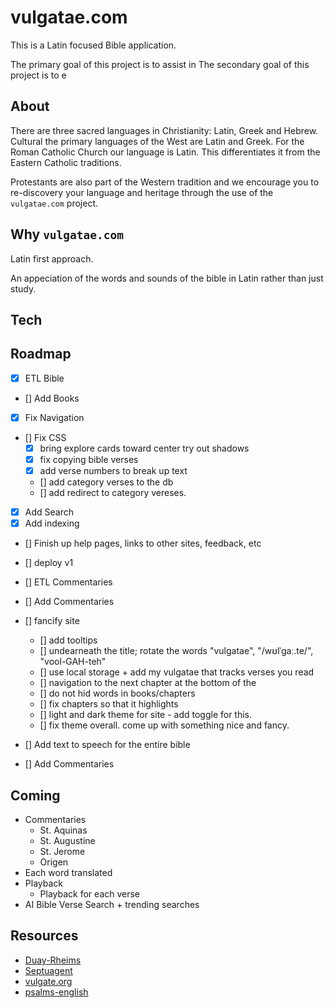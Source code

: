 # vulgatae.com

This is a Latin focused Bible application.

The primary goal of this project is to assist in 
The secondary goal of this project is to e

## About

There are three sacred languages in Christianity: Latin, Greek and Hebrew. Cultural the primary languages of the West are Latin and Greek. For the Roman Catholic Church our language is Latin. This differentiates it from the Eastern Catholic traditions.

Protestants are also part of the Western tradition and we encourage you to re-discovery your language and heritage through the use of the `vulgatae.com` project.

## Why `vulgatae.com`

Latin first approach.

An appeciation of the words and sounds of the bible in Latin rather than just study.


## Tech


## Roadmap
- [x] ETL Bible
- [] Add Books
- [x] Fix Navigation
- [] Fix CSS
  - [x] bring explore cards toward center try out shadows 
  - [x] fix copying bible verses
  - [x] add verse numbers to break up text
  - [] add category verses to the db
  - [] add redirect to category vereses.
- [x] Add Search
- [x] Add indexing
- [] Finish up help pages, links to other sites, feedback, etc
- [] deploy v1

- [] ETL Commentaries
- [] Add Commentaries
- [] fancify site
  - [] add tooltips
  - [] undearneath the title; rotate the words "vulgatae", "/wʊlˈɡaː.te/", "vool-GAH-teh"
  - [] use local storage + add my vulgatae that tracks verses you read
  - [] navigation to the next chapter at the bottom of the 
  - [] do not hid words in books/chapters
  - [] fix chapters so that it highlights
  - [] light and dark theme for site - add toggle for this.
  - [] fix theme overall. come up with something nice and fancy.

- [] Add text to speech for the entire bible
- [] Add Commentaries


## Coming
- Commentaries
  - St. Aquinas
  - St. Augustine
  - St. Jerome
  - Origen
- Each word translated
- Playback
    - Playback for each verse
- AI Bible Verse Search + trending searches

## Resources

- [Duay-Rheims](https://www.drbo.org/)
- [Septuagent](https://septuaginta.net/)
- [vulgate.org](https://vulgate.org/)
- [psalms-english](https://www.youtube.com/watch?v=L4_ehC_VEPc&list=PLTznj9fyCSlDWxCmrBpOfEkXwIeWIe3I0&index=2&ab_channel=ChantsandRants)
